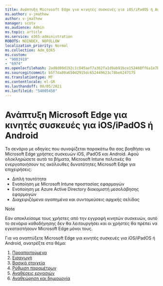```yaml
---
title: Ανάπτυξη Microsoft Edge για κινητές συσκευές για iOS/iPadOS ή Android
ms.author: v-jmathew
author: v-jmathew
manager: scotv
ms.audience: Admin
ms.topic: article
ms.service: o365-administration
ROBOTS: NOINDEX, NOFOLLOW
localization_priority: Normal
ms.collection: Adm_O365
ms.custom:
- "9003919"
- "6974"
ms.openlocfilehash: 2ad8d00d192c1c845aef7a362fa1d9ab91bce152468ff6a1e7bf6ad9250eb5c1
ms.sourcegitcommit: b5f7da89a650d2915dc652449623c78be6247175
ms.translationtype: MT
ms.contentlocale: el-GR
ms.lasthandoff: 08/05/2021
ms.locfileid: "54005450"
---
```

# <a name="deploy-microsoft-edge-for-mobile-for-iosipados-or-android"></a>Ανάπτυξη Microsoft Edge για κινητές συσκευές για iOS/iPadOS ή Android

Το σενάριο με οδηγίες που συνοψίζεται παρακάτω θα σας βοηθήσει να Microsoft Edge χρήστες συσκευών iOS, iPadOS και Android. Αφού ολοκληρώσετε αυτά τα βήματα, Microsoft Intune πολιτικές θα ενεργοποιήσουν τις ακόλουθες δυνατότητες Microsoft Edge για επιχειρήσεις:

- Διπλή ταυτότητα
- Ενοποίηση με Microsoft Intune προστασίας εφαρμογών
- Ενοποίηση με Azure Active Directory διακομιστή μεσολάβησης εφαρμογών
- Διαχειριζόμενα αγαπημένα και συντομεύσεις αρχικής σελίδας

> [!NOTE]
> Εάν αποκλείσαμε τους χρήστες από την εγγραφή κινητών συσκευών, αυτό το σενάριο καθοδήγησης δεν θα λειτουργήσει και οι χρήστες θα πρέπει να εγκαταστήσουν Microsoft Edge μόνοι τους.

Για να αναπτύξετε Microsoft Edge για κινητές συσκευές για iOS/iPadOS ή Android, ανατρέξτε στα θέμα:

1. [Προαπαιτούμενα](https://go.microsoft.com/fwlink/?linkid=2133027)
2. [Εισαγωγή](https://go.microsoft.com/fwlink/?linkid=2133520)
3. [Βασικά στοιχεία](https://go.microsoft.com/fwlink/?linkid=2133421)
4. [Ρύθμιση παραμέτρων](https://go.microsoft.com/fwlink/?linkid=2133521)
5. [Αναθέσεις εργασιών](https://go.microsoft.com/fwlink/?linkid=2132869)
6. [Αναθεώρηση και δημιουργία](https://go.microsoft.com/fwlink/?linkid=2133522)
